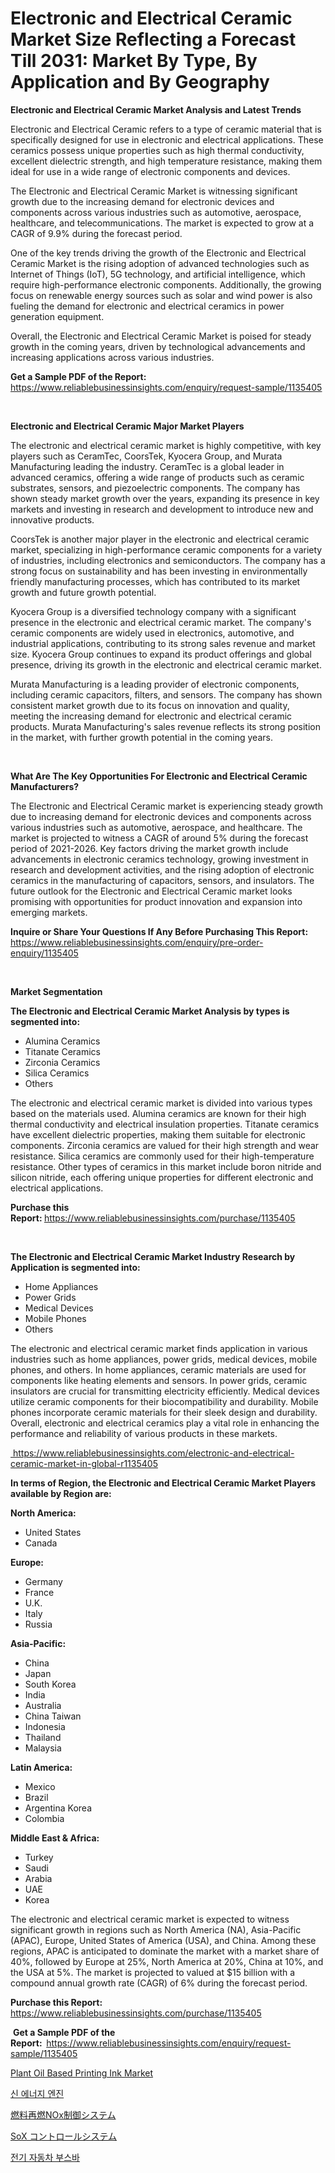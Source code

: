 <p><h1>Electronic and Electrical Ceramic Market Size Reflecting a Forecast Till 2031: Market By Type, By Application and By Geography</h1></p><p><strong>Electronic and Electrical Ceramic Market Analysis and Latest Trends</strong></p>
<p><p>Electronic and Electrical Ceramic refers to a type of ceramic material that is specifically designed for use in electronic and electrical applications. These ceramics possess unique properties such as high thermal conductivity, excellent dielectric strength, and high temperature resistance, making them ideal for use in a wide range of electronic components and devices.</p><p>The Electronic and Electrical Ceramic Market is witnessing significant growth due to the increasing demand for electronic devices and components across various industries such as automotive, aerospace, healthcare, and telecommunications. The market is expected to grow at a CAGR of 9.9% during the forecast period.</p><p>One of the key trends driving the growth of the Electronic and Electrical Ceramic Market is the rising adoption of advanced technologies such as Internet of Things (IoT), 5G technology, and artificial intelligence, which require high-performance electronic components. Additionally, the growing focus on renewable energy sources such as solar and wind power is also fueling the demand for electronic and electrical ceramics in power generation equipment.</p><p>Overall, the Electronic and Electrical Ceramic Market is poised for steady growth in the coming years, driven by technological advancements and increasing applications across various industries.</p></p>
<p><strong>Get a Sample PDF of the Report:&nbsp;</strong> <a href="https://www.reliablebusinessinsights.com/enquiry/request-sample/1135405">https://www.reliablebusinessinsights.com/enquiry/request-sample/1135405</a></p>
<p>&nbsp;</p>
<p><strong>Electronic and Electrical Ceramic Major Market Players</strong></p>
<p><p>The electronic and electrical ceramic market is highly competitive, with key players such as CeramTec, CoorsTek, Kyocera Group, and Murata Manufacturing leading the industry. CeramTec is a global leader in advanced ceramics, offering a wide range of products such as ceramic substrates, sensors, and piezoelectric components. The company has shown steady market growth over the years, expanding its presence in key markets and investing in research and development to introduce new and innovative products.</p><p>CoorsTek is another major player in the electronic and electrical ceramic market, specializing in high-performance ceramic components for a variety of industries, including electronics and semiconductors. The company has a strong focus on sustainability and has been investing in environmentally friendly manufacturing processes, which has contributed to its market growth and future growth potential.</p><p>Kyocera Group is a diversified technology company with a significant presence in the electronic and electrical ceramic market. The company's ceramic components are widely used in electronics, automotive, and industrial applications, contributing to its strong sales revenue and market size. Kyocera Group continues to expand its product offerings and global presence, driving its growth in the electronic and electrical ceramic market.</p><p>Murata Manufacturing is a leading provider of electronic components, including ceramic capacitors, filters, and sensors. The company has shown consistent market growth due to its focus on innovation and quality, meeting the increasing demand for electronic and electrical ceramic products. Murata Manufacturing's sales revenue reflects its strong position in the market, with further growth potential in the coming years.</p></p>
<p>&nbsp;</p>
<p><strong>What Are The Key Opportunities For Electronic and Electrical Ceramic Manufacturers?</strong></p>
<p><p>The Electronic and Electrical Ceramic market is experiencing steady growth due to increasing demand for electronic devices and components across various industries such as automotive, aerospace, and healthcare. The market is projected to witness a CAGR of around 5% during the forecast period of 2021-2026. Key factors driving the market growth include advancements in electronic ceramics technology, growing investment in research and development activities, and the rising adoption of electronic ceramics in the manufacturing of capacitors, sensors, and insulators. The future outlook for the Electronic and Electrical Ceramic market looks promising with opportunities for product innovation and expansion into emerging markets.</p></p>
<p><strong>Inquire or Share Your Questions If Any Before Purchasing This Report:</strong> <a href="https://www.reliablebusinessinsights.com/enquiry/pre-order-enquiry/1135405">https://www.reliablebusinessinsights.com/enquiry/pre-order-enquiry/1135405</a></p>
<p>&nbsp;</p>
<p><strong>Market Segmentation</strong></p>
<p><strong>The Electronic and Electrical Ceramic Market Analysis by types is segmented into:</strong></p>
<p><ul><li>Alumina Ceramics</li><li>Titanate Ceramics</li><li>Zirconia Ceramics</li><li>Silica Ceramics</li><li>Others</li></ul></p>
<p><p>The electronic and electrical ceramic market is divided into various types based on the materials used. Alumina ceramics are known for their high thermal conductivity and electrical insulation properties. Titanate ceramics have excellent dielectric properties, making them suitable for electronic components. Zirconia ceramics are valued for their high strength and wear resistance. Silica ceramics are commonly used for their high-temperature resistance. Other types of ceramics in this market include boron nitride and silicon nitride, each offering unique properties for different electronic and electrical applications.</p></p>
<p><strong>Purchase this Report:&nbsp;</strong><a href="https://www.reliablebusinessinsights.com/purchase/1135405">https://www.reliablebusinessinsights.com/purchase/1135405</a></p>
<p>&nbsp;</p>
<p><strong>The Electronic and Electrical Ceramic Market Industry Research by Application is segmented into:</strong></p>
<p><ul><li>Home Appliances</li><li>Power Grids</li><li>Medical Devices</li><li>Mobile Phones</li><li>Others</li></ul></p>
<p><p>The electronic and electrical ceramic market finds application in various industries such as home appliances, power grids, medical devices, mobile phones, and others. In home appliances, ceramic materials are used for components like heating elements and sensors. In power grids, ceramic insulators are crucial for transmitting electricity efficiently. Medical devices utilize ceramic components for their biocompatibility and durability. Mobile phones incorporate ceramic materials for their sleek design and durability. Overall, electronic and electrical ceramics play a vital role in enhancing the performance and reliability of various products in these markets.</p></p>
<p><a href="https://www.reliablebusinessinsights.com/electronic-and-electrical-ceramic-market-in-global-r1135405">&nbsp;https://www.reliablebusinessinsights.com/electronic-and-electrical-ceramic-market-in-global-r1135405</a></p>
<p><strong>In terms of Region, the Electronic and Electrical Ceramic Market Players available by Region are:</strong></p>
<p>
    <p> <strong> North America: </strong>
        <ul>
            <li>United States</li>
            <li>Canada</li>
        </ul>
        </p> 
    <p> <strong> Europe: </strong>
        <ul>
            <li>Germany</li>
            <li>France</li>
            <li>U.K.</li>
            <li>Italy</li>
            <li>Russia</li>
        </ul>
        </p> 
    <p> <strong> Asia-Pacific: </strong>
        <ul>
            <li>China</li>
            <li>Japan</li>
            <li>South Korea</li>
            <li>India</li>
            <li>Australia</li>
            <li>China Taiwan</li>
            <li>Indonesia</li>
            <li>Thailand</li>
            <li>Malaysia</li>
        </ul>
        </p> 
    <p> <strong> Latin America: </strong>
        <ul>
            <li>Mexico</li>
            <li>Brazil</li>
            <li>Argentina Korea</li>
            <li>Colombia</li>
        </ul>
        </p> 
    <p> <strong> Middle East & Africa: </strong>
        <ul>
            <li>Turkey</li>
            <li>Saudi</li>
            <li>Arabia</li>
            <li>UAE</li>
            <li>Korea</li>
        </ul>
    </p>
    </p>
<p><p>The electronic and electrical ceramic market is expected to witness significant growth in regions such as North America (NA), Asia-Pacific (APAC), Europe, United States of America (USA), and China. Among these regions, APAC is anticipated to dominate the market with a market share of 40%, followed by Europe at 25%, North America at 20%, China at 10%, and the USA at 5%. The market is projected to valued at $15 billion with a compound annual growth rate (CAGR) of 6% during the forecast period.</p></p>
<p><strong>Purchase this Report: </strong><a href="https://www.reliablebusinessinsights.com/purchase/1135405">https://www.reliablebusinessinsights.com/purchase/1135405</a></p>
<p>&nbsp;<strong>Get a Sample PDF of the Report:&nbsp;&nbsp;</strong><a href="https://www.reliablebusinessinsights.com/enquiry/request-sample/1135405">https://www.reliablebusinessinsights.com/enquiry/request-sample/1135405</a></p>
<p><strong></strong></p>
<p><p><a href="https://github.com/brentleyjimmiealvaradoz4l1rea/Market-Research-Report-List-2/blob/main/plant-oil-based-printing-ink-market.md">Plant Oil Based Printing Ink Market</a></p><p><a href="https://github.com/OwenHamiytll568745/Market-Research-Report-List-2/blob/main/3369267100307.md">신 에너지 엔진</a></p><p><a href="https://github.com/Alenaieme/Market-Research-Report-List-1/blob/main/1361099106408.md">燃料再燃NOx制御システム</a></p><p><a href="https://github.com/klon646/Market-Research-Report-List-1/blob/main/2513111106407.md">SoX コントロールシステム</a></p><p><a href="https://github.com/brendon65677/Market-Research-Report-List-1/blob/main/8064521100308.md">전기 자동차 부스바</a></p></p>